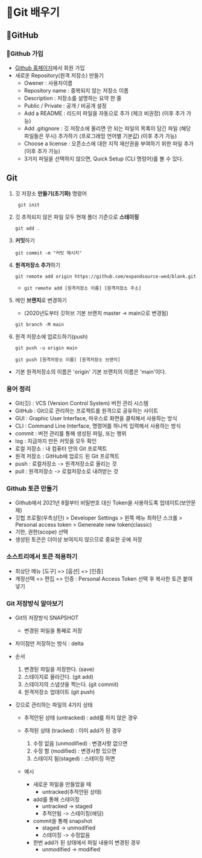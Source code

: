 💯Git 배우기
===

🚀GitHub
---
### 🌱Github 가입
- [Github 홈페이지](https://github.com/)에서 회원 가입
- 새로운 Repository(원격 저장소) 만들기
    - Owener : 사용자이름
    - Repository name : 중복되지 않는 저장소 이름
    - Description : 저장소를 설명하는 요약 한 줄
    - Public / Private : 공개 / 비공개 설정
    - Add a README : 리드미 파일을 자동으로 추가 (체크 비권장)  (이후 추가 가능)
    - Add .gitignore : 깃 저장소에 올리면 안 되는 파일의 목록이 담긴 파일 (해당 파일들은 무시) 추가하기 (프로그래밍 언어별 기본값) (이후 추가 가능)
    - Choose a license : 오픈소스에 대한 지적 재산권을 부여하기 위한 파일 추가 (이후 추가 가능)
    - 3가지 파일을 선택하지 않으면, Quick Setup (CLI 명렁어)를 볼 수 있다.

Git
---

1. 깃 저장소 **만들기(초기화)** 명령어

    ` git init`

2. 깃 추적되지 않은 파일 모두 현재 폴더 기준으로 **스테이징** 

     `git add .`

3. **커밋**하기

    `git commit -m "커밋 메시지"`

4. **원격저장소 추가**하기

    `git remote add origin https://github.com/expandsource-wed/blank.git`

    - `git remote add [원격저장소 이름] [원격저장소 주소]`


5. 메인 **브랜치**로 변경하기
    - (2020년도부터 깃허브 기본 브랜치 master -> main으로 변경됨)

    `git branch -M main`

6. 원격 저장소에 업로드하기(push)

    `git push -u origin main`

    `git push [원격저장소 이름] [원격저장소 브랜치]`

- 기본 원격저장소의 이름은 'origin' 기본 브랜치의 이름은 'main'이다.

### 용어 정리
- Git(깃) : VCS (Version Control System) 버전 관리 시스템
- GitHub : Git으로 관리하는 프로젝트를 원격으로 공유하는 사이트
- GUI : Graphic User Interface, 마우스로 화면을 클릭해서 사용하는 방식
- CLI : Command Line Interface, 명령어를 하나씩 입력해서 사용하는 방식
- commit : 버전 관리를 통해 생성된 파일, 또는 행위
- log : 지금까지 만든 커밋을 모두 확인
- 로컬 저장소 : 내 컴퓨터 안의 Git 프로젝트
- 원격 저장소 : GitHub에 업로드 된 Git 프로젝트
- push : 로컬저장소 -> 원격저장소로 올리는 것
- pull : 원격저장소 -> 로컬저장소로 내려받는 것

### Github 토큰 만들기
- Github에서 2021년 8월부터 비밀번호 대신 Token을 사용하도록 업데이트(보안문제)
- 깃헙 프로필(우측상단) > Developer Settings > 왼쪽 메뉴 최하단 스크롤 > Personal access token > Genereate new token(classic)
- 기한, 권한(scope) 선택
- 생성된 토큰은 더이상 보여지지 않으므로 중요한 곳에 저장

### 소스트리에서 토큰 적용하기
- 최상단 메뉴 [도구] => [옵션] => [인증]
- 계정선택 => 편집 => 인증 : Personal Access Token 선택 후 복사한 토큰 붙여넣기

### Git 저장방식 알아보기
- Git의 저장방식 SNAPSHOT
    - 변경된 파일을 통째로 저장
- 차이점만 저장하는 방식 : delta
- 순서
    1. 변경된 파일을 저장한다. (save)
    2. 스테이지로 올라간다. (git add)
    3. 스테이지의 스냅샷을 찍는다. (git commit)
    4. 원격저장소 업데이트 (git push)

- 깃으로 관리하는 파일의 4가지 상태
    - 추적안된 상태 (untracked) : add를 하지 않은 경우
    - 추적된 상태 (tracked) : 이미 add가 된 경우
        1. 수정 없음 (unmodified) : 변경사항 없으면
        2. 수정 함 (modified) : 변경사항 있으면
        3. 스테이지 됨(staged) : 스테이징 하면

    - 예시
        - 새로운 파일을 만들었을 때
            - untracked(추적안된 상태)
        - add를 통해 스테이징
            - untracked -> staged
            - 추적안됨 -> 스테이징(애딩)
        - commit을 통해 snapshot
            - staged -> unmodified
            - 스테이징 -> 수정없음
        - 한번 add가 된 상태에서 파일 내용이 변경된 경우
            - unmodified -> modified